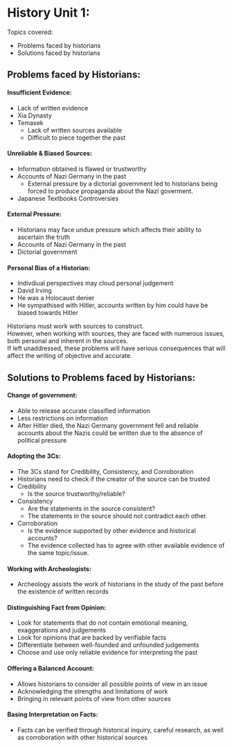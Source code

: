 # History Unit 1:

Topics covered:
- Problems faced by historians
- Solutions faced by historians

## Problems faced by Historians:
 
#### Insufficient Evidence:
- Lack of written evidence
- Xia Dynasty
- Temasek
  - Lack of written sources available
  - Difficult to piece together the past
  
  
#### Unreliable & Biased Sources:
- Information obtained is flawed or trustworthy
- Accounts of Nazi Germany in the past
  - External pressure by a dictorial government led to historians being forced to produce propaganda about the Nazi goverment.
 - Japanese Textbooks Controversies
 
 
 #### External Pressure:
 - Historians may face undue pressure which affects their ability to ascertain the truth
 - Accounts of Nazi Germany in the past
  - Dictorial government
 
 
 #### Personal Bias of a Historian:
 - Indivdiual perspectives may cloud personal judgement
 - David Irving
  - He was a Holocaust denier
  - He sympathised with Hitler, accounts written by him could have be biased towards Hitler <br>
  
Historians must work with sources to construct. <br>
However, when working with sources, they are faced with numerous issues, both personal and inherent in the sources. <br>
If left unaddressed, these problems will have serious consequences that will affect the writing of objective and accurate. 
  
## Solutions to Problems faced by Historians:

#### Change of government:
- Able to release accurate classified information
- Less restrictions on information
- After Hitler died, the Nazi Germany government fell and reliable accounts about the Nazis could be written due to the absence of political pressure

#### Adopting the 3Cs:
- The 3Cs stand for Credibility, Consistency, and Corroboration
- Historians need to check if the creator of the source can be trusted
- Credibility
  - Is the source trustworthy/reliable?
- Consistency
  - Are the statements in the source consistent?
  - The statements in the source should not contradict each other.
- Corroboration
  - Is the evidence supported by other evidence and historical accounts?
  - The evidence collected has to agree with other available evidence of the same topic/issue.
  

#### Working with Archeologists:
- Archeology assists the work of historians in the study of the past before the existence of written records

#### Distinguishing Fact from Opinion:
- Look for statements that do not contain emotional meaning, exaggerations and judgements
- Look for opinions that are backed by verifiable facts
- Differentiate between well-founded and unfounded judgements
- Choose and use only reliable evidence for interpreting the past

#### Offering a Balanced Account:
- Allows historians to consider all possible points of view in an issue
- Acknowledging the strengths and limitations of work
- Bringing in relevant points of view from other sources

#### Basing Interpretation on Facts:
- Facts can be verified through historical inquiry, careful research, as well as corroboration with other historical sources





